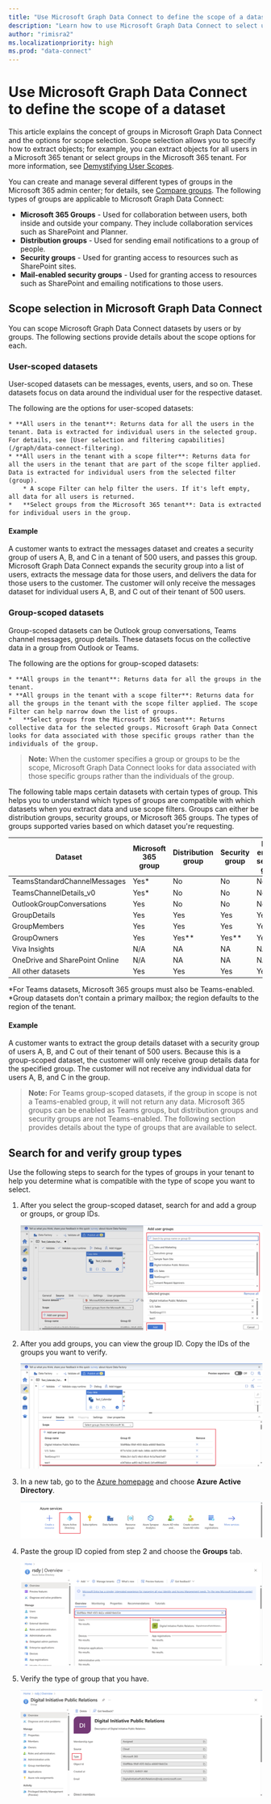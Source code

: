 ```yaml
---
title: "Use Microsoft Graph Data Connect to define the scope of a dataset"
description: "Learn how to use Microsoft Graph Data Connect to select users that you want to extract data for and include filters to limit the data returned."
author: "rimisra2"
ms.localizationpriority: high
ms.prod: "data-connect"
---
```


# Use Microsoft Graph Data Connect to define the scope of a dataset

This article explains the concept of groups in Microsoft Graph Data Connect and the options for scope selection. Scope selection allows you to specify how to extract objects; for example, you can extract objects for all users in a Microsoft 365 tenant or select groups in the Microsoft 365 tenant. For more information, see [Demystifying User Scopes](https://devblogs.microsoft.com/microsoft365dev/microsoft-graph-data-connect-demystifying-user-scopes/#:~:text=The%20user%20scope%20option%20lets%20you%20either%20specify,Azure%20Active%20Directory%20Security%20or%20Microsoft%20365%20groups).

You can create and manage several different types of groups in the Microsoft 365 admin center; for details, see [Compare groups](https://learn.microsoft.com/en-us/microsoft-365/admin/create-groups/compare-groups?view=o365-worldwide). The following types of groups are applicable to Microsoft Graph Data Connect:

*  **Microsoft 365 Groups** - Used for collaboration between users, both inside and outside your company. They include collaboration services such as SharePoint and Planner.
* **Distribution groups** - Used for sending email notifications to a group of people.
* **Security groups** - Used for granting access to resources such as SharePoint sites.
* **Mail-enabled security groups** - Used for granting access to resources such as SharePoint and emailing notifications to those users.

## Scope selection in Microsoft Graph Data Connect
You can scope Microsoft Graph Data Connect datasets by users or by groups. The following sections provide details about the scope options for each.

### User-scoped datasets
User-scoped datasets can be messages, events, users, and so on. These datasets focus on data around the individual user for the respective dataset.

The following are the options for user-scoped datasets:

    * **All users in the tenant**: Returns data for all the users in the tenant. Data is extracted for individual users in the selected group. For details, see [User selection and filtering capabilities](/graph/data-connect-filtering).
    * **All users in the tenant with a scope filter**: Returns data for all the users in the tenant that are part of the scope filter applied. Data is extracted for individual users from the selected filter (group).
        * A scope Filter can help filter the users. If it's left empty, all data for all users is returned. 
    *	**Select groups from the Microsoft 365 tenant**: Data is extracted for individual users in the group.

#### Example

A customer wants to extract the messages dataset and creates a security group of users A, B, and C in a tenant of 500 users, and passes this group. Microsoft Graph Data Connect expands the security group into a list of users, extracts the message data for those users, and delivers the data for those users to the customer. The customer will only receive the messages dataset for individual users A, B, and C out of their tenant of 500 users.
        
### Group-scoped datasets

Group-scoped datasets can be Outlook group conversations, Teams channel messages, group details. These datasets focus on the collective data in a group from Outlook or Teams.

The following are the options for group-scoped datasets:

    * **All groups in the tenant**: Returns data for all the groups in the tenant.
    * **All groups in the tenant with a scope filter**: Returns data for all the groups in the tenant with the scope filter applied. The scope Filter can help narrow down the list of groups. 
    *   **Select groups from the Microsoft 365 tenant**: Returns collective data for the selected groups. Microsoft Graph Data Connect looks for data associated with those specific groups rather than the individuals of the group. 

> **Note:**  When the customer specifies a group or groups to be the scope, Microsoft Graph Data Connect looks for data associated with those specific groups rather than the individuals of the group. 
 
The following table maps certain datasets with certain types of group. This helps you to understand which types of groups are compatible with which datasets when you extract data and use scope filters. Groups can either be distribution groups, security groups, or Microsoft 365 groups. The types of groups supported varies based on which dataset you're requesting.

|              Dataset                 | Microsoft 365 group | Distribution group | Security group | Mail-enabled security group  |
|---------------------------------------|-------------|---------------------|-----------------|------------------------|
|     TeamsStandardChannelMessages      | Yes*        | No                  | No              | No                     |
|     TeamsChannelDetails_v0            | Yes*        | No                  | No              | No                     |
|     OutlookGroupConversations         | Yes         | No                  | No              | No                     |
|     GroupDetails                      | Yes         | Yes                 | Yes             | Yes                    |
|     GroupMembers                      | Yes         | Yes                 | Yes             | Yes                    |
|     GroupOwners                       | Yes         | Yes**               | Yes**           | Yes                    |
|     Viva Insights                     | N/A         | NA                  | NA              | NA                     |
|     OneDrive and SharePoint Online    | N/A         | NA                  | NA              | NA                     |
|     All other datasets                | Yes         | Yes                 | Yes             | Yes                    |

\*For Teams datasets, Microsoft 365 groups must also be Teams-enabled.
\*Group datasets don't contain a primary mailbox; the region defaults to the region of the tenant. 

#### Example
A customer wants to extract the group details dataset with a security group of users A, B, and C out of their tenant of 500 users. Because this is a group-scoped dataset, the customer will only receive group details data for the specified group. The customer will not receive any individual data for users A, B, and C in the group.

> **Note:**  For Teams group-scoped datasets, if the group in scope is not a Teams-enabled group, it will not return any data. Microsoft 365 groups can be enabled as Teams groups, but distribution groups and security groups are not Teams-enabled. The following section provides details about the type of groups that are available to select. 

## Search for and verify group types

Use the following steps to search for the types of groups in your tenant to help you determine what is compatible with the type of scope you want to select.

1. After you select the group-scoped dataset, search for and add a group or groups, or group IDs.
    
    ![image1](images/data-connect-groups-1.png)

2. After you add groups, you can view the group ID. Copy the IDs of the groups you want to verify.

    ![image2](images/data-connect-groups-2.png)

3. In a new tab, go to the [Azure homepage](www.portal.azure.com) and choose **Azure Active Directory**.

    ![image2.5](images/data-connect-groups-2.5.png)

4. Paste the group ID copied from step 2 and choose the **Groups** tab.

    ![image3](images/data-connect-groups-3.png)

5. Verify the type of group that you have.

    ![image4](images/data-connect-groups-4.png)
 
